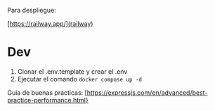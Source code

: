 Para despliegue:

[https://railway.app/](railway)


# Dev

1. Clonar el .env.template y crear el .env
2. Ejecutar el comando ```docker compose up -d```

Guia de buenas practicas: [https://expressjs.com/en/advanced/best-practice-performance.html}